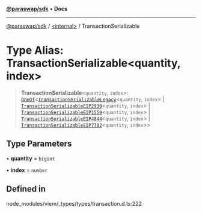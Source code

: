 [**@paraswap/sdk**](../../README.md) • **Docs**

***

[@paraswap/sdk](../../globals.md) / [\<internal\>](../README.md) / TransactionSerializable

# Type Alias: TransactionSerializable\<quantity, index\>

> **TransactionSerializable**\<`quantity`, `index`\>: [`OneOf`](OneOf.md)\<[`TransactionSerializableLegacy`](TransactionSerializableLegacy.md)\<`quantity`, `index`\> \| [`TransactionSerializableEIP2930`](TransactionSerializableEIP2930.md)\<`quantity`, `index`\> \| [`TransactionSerializableEIP1559`](TransactionSerializableEIP1559.md)\<`quantity`, `index`\> \| [`TransactionSerializableEIP4844`](TransactionSerializableEIP4844.md)\<`quantity`, `index`\> \| [`TransactionSerializableEIP7702`](TransactionSerializableEIP7702.md)\<`quantity`, `index`\>\>

## Type Parameters

• **quantity** = `bigint`

• **index** = `number`

## Defined in

node\_modules/viem/\_types/types/transaction.d.ts:222
